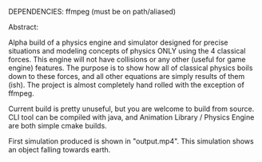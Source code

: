 DEPENDENCIES:
  ffmpeg (must be on path/aliased)


Abstract: 

Alpha build of a physics engine and simulator designed for precise situations and modeling concepts of physics ONLY using the 4 classical forces.
This engine will not have collisions or any other (useful for game engine) features. The purpose is to show how all of classical physics 
boils down to these forces, and all other equations are simply results of them (ish). The project is almost completely hand rolled with the exception of 
ffmpeg.

Current build is pretty unuseful, but you are welcome to build from source. CLI tool can be compiled with java, and Animation Library / Physics Engine
are both simple cmake builds.

First simulation produced is shown in "output.mp4".
This simulation shows an object falling towards earth.
